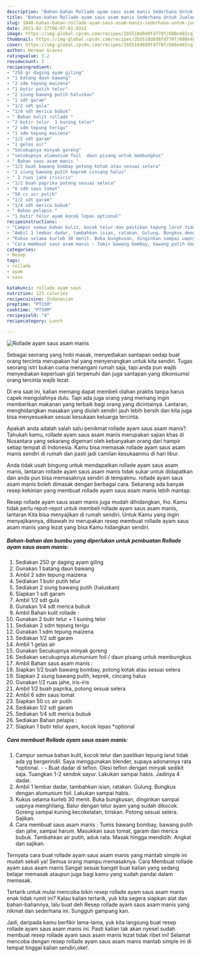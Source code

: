 ```yaml
---
description: "Bahan-bahan Rollade ayam saus asam manis Sederhana Untuk Jualan"
title: "Bahan-bahan Rollade ayam saus asam manis Sederhana Untuk Jualan"
slug: 1048-bahan-bahan-rollade-ayam-saus-asam-manis-sederhana-untuk-jualan
date: 2021-02-27T06:07:01.031Z
image: https://img-global.cpcdn.com/recipes/2b5518d8d8fd778f/680x482cq70/rollade-ayam-saus-asam-manis-foto-resep-utama.jpg
thumbnail: https://img-global.cpcdn.com/recipes/2b5518d8d8fd778f/680x482cq70/rollade-ayam-saus-asam-manis-foto-resep-utama.jpg
cover: https://img-global.cpcdn.com/recipes/2b5518d8d8fd778f/680x482cq70/rollade-ayam-saus-asam-manis-foto-resep-utama.jpg
author: Herman Graves
ratingvalue: 3.2
reviewcount: 3
recipeingredient:
- "250 gr daging ayam giling"
- "1 batang daun bawang"
- "2 sdm tepung maizena"
- "1 butir putih telur"
- "2 siung bawang putih haluskan"
- "1 sdt garam"
- "1/2 sdt gula"
- "1/4 sdt merica bubuk"
- " Bahan kulit rollade "
- "2 butir telur  1 kuning telor"
- "2 sdm tepung terigu"
- "1 sdm tepung maizena"
- "1/2 sdt garam"
- "1 gelas air"
- "Secukupnya minyak goreng"
- "secukupnya alumunium foil  daun pisang untuk membungkus"
- " Bahan saus asam manis "
- "1/2 buah bawang bombay potong kotak atau sesuai selera"
- "2 siung bawang putih keprek cincang halus"
- " 2 ruas jahe irisiris"
- "1/2 buah paprika potong sesuai selera"
- "6 sdm saus tomat"
- "50 cc air putih"
- "1/2 sdt garam"
- "1/4 sdt merica bubuk"
- " Bahan pelapis "
- "1 butir telur ayam kocok lepas optional"
recipeinstructions:
- "Campur semua bahan kulit, kocok telur dan pastikan tepung larut tidak ada yg bergerindil. Saya menggunakan blender, supaya adonannya rata *optional.   Buat dadar di teflon. Olesi teflon dengan minyak sedikit saja. Tuangkan 1-2 sendok sayur. Lakukan sampai habis. Jadinya 4 dadar."
- "Ambil 1 lembar dadar, tambahkan isian, ratakan. Gulung. Bungkus dengan alumunium foil. Lakukan sampai habis."
- "Kukus selama kurleb 30 menit. Buka bungkusan, dinginkan sampai uapnya menghilang. Balur dengan telur ayam yang sudah dikocok. Goreng sampai kuning kecokelatan, tiriskan. Potong sesuai selera. Sajikan."
- "Cara membuat saus asam manis : Tumis bawang bombay, bawang putih dan jahe, sampai harum. Masukkan saus tomat, garam dan merica bubuk. Tambahkan air putih, aduk rata. Masak hingga mendidih. Angkat dan sajikan."
categories:
- Resep
tags:
- rollade
- ayam
- saus

katakunci: rollade ayam saus 
nutrition: 123 calories
recipecuisine: Indonesian
preptime: "PT15M"
cooktime: "PT30M"
recipeyield: "4"
recipecategory: Lunch

---
```



![Rollade ayam saus asam manis](https://img-global.cpcdn.com/recipes/2b5518d8d8fd778f/680x482cq70/rollade-ayam-saus-asam-manis-foto-resep-utama.jpg)

Sebagai seorang yang hobi masak, menyediakan santapan sedap buat orang tercinta merupakan hal yang menyenangkan untuk kita sendiri. Tugas seorang istri bukan cuma menangani rumah saja, tapi anda pun wajib menyediakan keperluan gizi terpenuhi dan juga santapan yang dikonsumsi orang tercinta wajib lezat.

Di era  saat ini, kalian memang dapat membeli olahan praktis tanpa harus capek mengolahnya dulu. Tapi ada juga orang yang memang ingin memberikan makanan yang terbaik bagi orang yang dicintainya. Lantaran, menghidangkan masakan yang diolah sendiri jauh lebih bersih dan kita juga bisa menyesuaikan sesuai kesukaan keluarga tercinta. 



Apakah anda adalah salah satu penikmat rollade ayam saus asam manis?. Tahukah kamu, rollade ayam saus asam manis merupakan sajian khas di Nusantara yang sekarang digemari oleh kebanyakan orang dari hampir setiap tempat di Indonesia. Kamu bisa memasak rollade ayam saus asam manis sendiri di rumah dan pasti jadi camilan kesukaanmu di hari libur.

Anda tidak usah bingung untuk mendapatkan rollade ayam saus asam manis, lantaran rollade ayam saus asam manis tidak sukar untuk didapatkan dan anda pun bisa memasaknya sendiri di tempatmu. rollade ayam saus asam manis boleh dimasak dengan berbagai cara. Sekarang ada banyak resep kekinian yang membuat rollade ayam saus asam manis lebih mantap.

Resep rollade ayam saus asam manis juga mudah dihidangkan, lho. Kamu tidak perlu repot-repot untuk membeli rollade ayam saus asam manis, lantaran Kita bisa menyajikan di rumah sendiri. Untuk Kamu yang ingin menyajikannya, dibawah ini merupakan resep membuat rollade ayam saus asam manis yang lezat yang bisa Kamu hidangkan sendiri.

<!--inarticleads1-->

##### Bahan-bahan dan bumbu yang diperlukan untuk pembuatan Rollade ayam saus asam manis:

1. Sediakan 250 gr daging ayam giling
1. Gunakan 1 batang daun bawang
1. Ambil 2 sdm tepung maizena
1. Sediakan 1 butir putih telur
1. Sediakan 2 siung bawang putih (haluskan)
1. Siapkan 1 sdt garam
1. Ambil 1/2 sdt gula
1. Gunakan 1/4 sdt merica bubuk
1. Ambil  Bahan kulit rollade :
1. Gunakan 2 butir telur + 1 kuning telor
1. Sediakan 2 sdm tepung terigu
1. Gunakan 1 sdm tepung maizena
1. Sediakan 1/2 sdt garam
1. Ambil 1 gelas air
1. Gunakan Secukupnya minyak goreng
1. Sediakan secukupnya alumunium foil / daun pisang untuk membungkus
1. Ambil  Bahan saus asam manis :
1. Siapkan 1/2 buah bawang bombay, potong kotak atau sesuai selera
1. Siapkan 2 siung bawang putih, keprek, cincang halus
1. Gunakan  !/2 ruas jahe, iris-iris
1. Ambil 1/2 buah paprika, potong sesuai selera
1. Ambil 6 sdm saus tomat
1. Siapkan 50 cc air putih
1. Sediakan 1/2 sdt garam
1. Sediakan 1/4 sdt merica bubuk
1. Sediakan  Bahan pelapis :
1. Siapkan 1 butir telur ayam, kocok lepas *optional




<!--inarticleads2-->

##### Cara membuat Rollade ayam saus asam manis:

1. Campur semua bahan kulit, kocok telur dan pastikan tepung larut tidak ada yg bergerindil. Saya menggunakan blender, supaya adonannya rata *optional.  -  - Buat dadar di teflon. Olesi teflon dengan minyak sedikit saja. Tuangkan 1-2 sendok sayur. Lakukan sampai habis. Jadinya 4 dadar.
1. Ambil 1 lembar dadar, tambahkan isian, ratakan. Gulung. Bungkus dengan alumunium foil. Lakukan sampai habis.
1. Kukus selama kurleb 30 menit. Buka bungkusan, dinginkan sampai uapnya menghilang. Balur dengan telur ayam yang sudah dikocok. Goreng sampai kuning kecokelatan, tiriskan. Potong sesuai selera. Sajikan.
1. Cara membuat saus asam manis : Tumis bawang bombay, bawang putih dan jahe, sampai harum. Masukkan saus tomat, garam dan merica bubuk. Tambahkan air putih, aduk rata. Masak hingga mendidih. Angkat dan sajikan.




Ternyata cara buat rollade ayam saus asam manis yang mantab simple ini mudah sekali ya! Semua orang mampu memasaknya. Cara Membuat rollade ayam saus asam manis Sangat sesuai banget buat kalian yang sedang belajar memasak ataupun juga bagi kamu yang sudah pandai dalam memasak.

Tertarik untuk mulai mencoba bikin resep rollade ayam saus asam manis enak tidak rumit ini? Kalau kalian tertarik, yuk kita segera siapkan alat dan bahan-bahannya, lalu buat deh Resep rollade ayam saus asam manis yang nikmat dan sederhana ini. Sungguh gampang kan. 

Jadi, daripada kamu berfikir lama-lama, yuk kita langsung buat resep rollade ayam saus asam manis ini. Pasti kalian tak akan nyesel sudah membuat resep rollade ayam saus asam manis lezat tidak ribet ini! Selamat mencoba dengan resep rollade ayam saus asam manis mantab simple ini di tempat tinggal kalian sendiri,oke!.

